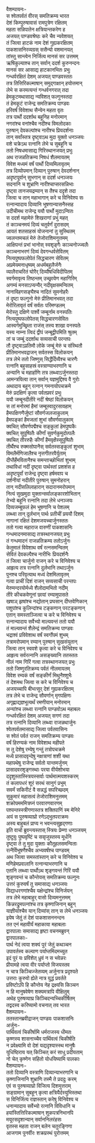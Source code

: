 वैशम्पायनः-  
स श्वेतपर्वतं वीरस् समतिक्रम्य भारत   
देशं किम्पुरुषावासं रामपुत्रेण रक्षितम्  
महता सन्निपातेन क्षत्रियान्तकरेण ह  
अजयत् पाण्डवश्रेष्ठः करे चैव न्यवेशयत्  
तं जित्वा हाटकं नाम देशं गुह्यकरक्षितम्  
पाकशासनिरव्यग्रस् ससैन्यो वशमानयत्  
तांस्तु सान्त्वेन निर्जित्य मानसं सर उत्तमम्  
ऋषिकुल्याश्च तान् सर्वान् ददर्श कुरुनन्दनः  
मानसं सर आसाद्य हाटकानभितः प्रभुः  
गन्धर्वरक्षितं देशम् अजयत् पाण्डवस्ततः  
तत्र तित्तिरिकल्माषान् समुद्गाक्षान् हयोत्तमान्  
लेभे स करमत्यन्तं गन्धर्वनगरात् तदा  
हेमकूटमथासाद्य न्यविशत् फल्गुनस्तदा  
तं हेमकूटं राजेन्द्र समतिक्रम्य पाण्डवः  
हरिवर्षं विवेशाथ सैन्येन महता वृतः  
तत्र पार्थो ददर्शाथ बहूनिह मनोरमान्  
नगरांश्च वनांश्चैव नदीश्च विमलोदकाः  
पुरुषान् देवकल्पांश्च नारीश्च प्रियदर्शनाः  
तान् सर्वांस्तत्र दृष्ट्वाऽथ मुदा युक्तो धनञ्जयः  
वशे चक्रेऽथ रत्नानि लेभे च सुबहूनि च  
ततो निषधमासाद्य गिरिस्थानजयत् प्रभुः  
अथ राजन्नतिक्रम्य निषधं शैलमायतम्  
विवेश मध्यमं वर्षं पार्थो दिव्यमिलावृतम्  
तत्र दिव्योपमान् दिव्यान् पुरुषान् देवदर्शनान्  
अदृष्टपूर्वान् सुभगान् स ददर्श धनञ्जयः  
सदनानि च शुभ्राणि नारीश्चाप्सरसन्निभाः  
दृष्ट्वा तानजयद्रम्यान् स तैश्च ददृशे तदा  
जित्वा च तान् महाभागान् करे च विनिवेश्य सः  
रत्नान्यादाय दिव्यानि भूषणान्यासनैस्सह  
उदीचीमथ राजेन्द्र ययौ पार्थो मुदाऽन्वितः  
स ददर्श महामेरुं शिखराणां प्रभुं महत्  
तं काञ्चनमयं दिव्यं चतुर्वर्णं दुरासदम्  
आयतं शतसाहस्रं योजनानां तु सुस्थितम्  
ज्वलन्तमचलं मेरुं तेजोराशिमनुत्तमम्  
आक्षिपन्तं प्रभां भानोस् स्वशृङ्गैः काञ्चनोज्ज्वलैः  
काञ्चनाभरणं दिव्यं देवगन्धर्वसेवितम्  
नित्यपुष्पफलोपेतं सिद्धचारण सेवितम्  
अप्रमेयमनाधृष्यम् अधर्मबहुलैर्जनैः  
व्यालैराचरितं घोरैर् दिव्यौषधिविदीपितम्  
स्वर्गमावृत्य तिष्ठन्तम् उच्छ्रायेण महागिरिम्  
अगम्यं मनसाऽप्यन्यैर् नदीवृक्षसमन्वितम्  
नानाविहगसङ्घैश्च नादितं सुमनोहरैः  
तं दृष्टा फल्गुनो मेरुं प्रीतिमानभवत् तदा  
मेरोरिलावृतं वर्षं सर्वतः परिमण्डलम्  
मेरोस्तु दक्षिणे पार्श्वे जम्बूर्नाम वनस्पतिः  
नित्यपुष्पफलोपेतस् सिद्धचारणसेवितः  
आस्वर्गमुच्छ्रिता राजंस् तस्य शाखा वनस्पतेः  
यस्य नाम्ना त्विदं द्वीपं जन्बूद्वीपमिति श्रुतम्  
तां च जम्बूं ददर्शाथ सव्यसाची परन्तपः  
तौ दृष्ट्वाऽप्रतिमौ लोके जम्बूं मेरुं च संस्थितौ  
प्रीतिमानभवद्राजन् सर्वतस्स विलोकयन्  
तत्र लेभे ततो जिष्णुस् सिद्धैर्दिव्यैश्च चारणैः  
रत्नानि बहुसाहस्रं वस्त्राण्याभरणानि च  
अन्यानि च महार्हाणि तत्र लब्ध्वाऽर्जुनस्तदा  
आमन्त्रयित्वा तान् सर्वान् यज्ञमुद्दिश्य वै गुरोः  
अथादाय बहून् रत्नान् गमनायोपचक्रमे  
मेरुं प्रदक्षिणं कृत्वा पर्वतप्रवरं प्रभुः  
ययौ जम्बूनदीतीरे नदीं श्रेष्ठां विलोकयन्  
स तां मनोरमां हैमां जम्बूस्वादुरसावहाम्  
हैमपक्षिगणैर्जुष्टां सौवर्णजलजाकुलाम्  
हैमपङ्कां हैमजलां शुभां सौवर्णवालुकाम्  
क्वचित् सौवर्णपद्मैश्च सङ्कुलां हेमपुष्पकैः  
क्वचित् सुपुष्पितैः कीर्णां सुवर्णकुमुदोत्पलैः  
क्वचित् तीररुहैः कीर्णां हैमवृक्षैस्सुपुष्पितैः  
तीर्थैश्च रुक्मसोपानैस् सर्वतस्सङ्कुलां शुभाम्  
विमलैर्मणिजालैश्च नृत्तगीतरवैर्युताम्  
दीप्तैर्हेमवितानैश्च समन्ताच्छोभितां शुभाम्  
तथाविधां नदीं दृष्ट्वा पार्थस्तां प्रशशंस ह  
अदृष्टपूर्वां राजेन्द्र दृष्ट्वा हर्षमवाप च  
दर्शनीयां नदीतीरे पुरुषान् सुमनोहरान्  
तान् नदीसलिलाहारान् सदारानमरोपमान्  
नित्यं सुखमुदा युक्तान्सर्वालङ्कारशोभितान्  
तेभ्यो बहूनि रत्नानि तदा लेभे धनञ्जयः  
दिव्यजम्बूफलं हेम भूषणानि च पेशलम्  
लब्ध्वा तान् दुर्लभान् पार्थः प्रतीचीं प्रययौ दिशम्  
नागानां रक्षितं देशमजयच्चार्जुनस्ततः  
ततो गत्वा महाराज वारुणीं पाकशासनिः  
गन्धमादनमासाद्य तत्रस्थानजयत् प्रभुः  
तं गन्धमादनं राजन्नतिक्रम्य ततोऽर्जुनः  
केतुमालं विवेशाथ वर्षं रत्नसमन्वितम्  
सेवितं देवकल्पैश्च नारीभिः प्रियदर्शनैः  
तं जित्वा चार्जुनो राजन् करे च विनिवेश्य च  
आहृत्य तत्र रत्नानि दुर्लभानि तथाऽर्जुनः  
पुनश्च परिवृत्याथ मध्यं देशमिलावृतम्  
गत्वा प्राचीं दिशं राजन् सव्यसाची परन्तपः  
मेरुमन्दरयोर्मध्ये शैलोदामभितो नदीम्  
तीरे कीचकवेणूनां छायां रम्यामुपासते  
खषाञ् झषांश्च नद्योतान् प्रघसान् दीप्तवेणिकान्  
पशुपांश्च कुलिन्दांश्च टङ्कणान् परटङ्कणान्  
एतान् समस्ताञ्जित्वा च करे च विनिवेश्य च  
रत्नान्यादाय सर्वेभ्यो माल्यवन्तं ततो ययौ  
तं माल्यवन्तं शैलेन्द्रं समतिक्रम्य पाण्डवः  
भद्राश्वं प्रविवेशाथ वर्षं स्वर्गोपमं शुभम्  
तत्रामरोपमान् रम्यान् पुरुषान् सुखसंयुतान्  
जित्वा तान् स्ववशे कृत्वा करे च विनिवेश्य च  
आहृत्य सर्वरत्नानि असङ्ख्यानि ततस्ततः  
नीलं नाम गिरिं गत्वा तत्रस्थानजयत् प्रभुः  
ततो जिष्णुरतिक्रम्य पर्वतं नीलमायतम्  
विवेश रम्यकं वर्षं सङ्कीर्णं मिथुनैश्शुभैः  
तं देशमथ जित्वा स करे च विनिवेश्य च  
अजयच्चापि बीभत्सुर् देशं गुह्यकरक्षितम्  
तत्र लेभे च राजेन्द्र सौवर्णान् मृगपक्षिणः  
अगृह्णाद्यज्ञभूत्यर्थं रमणीयान् मनोरमान्  
अन्यांश्च लब्ध्वा रत्नानि पाण्डवोऽथ महाबलः  
गन्धर्वरक्षितं देशम् अजयत् सगणं तदा  
तत्र रत्नानि दिव्यानि लब्ध्वा राजन्नथार्जुनः  
श्वेतपर्वतमासाद्य जित्वा पर्वतवासिनः  
स श्वेतं पर्वतं राजन् समतिक्रम्य पाण्डवः  
वर्षं हिरण्यकं नाम विवेशाथ महीपते  
स तु देशेषु रम्येषु गन्तुं तत्रोपचक्रमे  
मध्ये प्रासादवृन्देषु नक्षत्राणां शशी यथा  
महापथेषु राजेन्द्र सर्वतो यान्तमर्जुनम्  
प्रासादवरशृङ्गस्थाः परया वीर्यशोभया  
ददृशुस्तास्स्त्रियस्सर्वाः पार्थमात्मयशस्करम्  
तं कलापधरं शूरं सरथं सानुगं प्रभुम्  
सवर्मं सकिरीटं वै सन्नद्धं सपरिच्छदम्  
सुकुमारं महासत्वं तेजोराशिमनुत्तमम्  
शक्रोपमममित्रघ्नं परवारणवारणम्  
पश्यन्तस्स्त्रीगणास्तत्र शक्तिपाणिं स्म मेनिरे  
अयं स पुरुषव्याघ्रो रणेऽद्भुतपराक्रमः  
अस्य बाहुबलं प्राप्य न भवन्त्यसुहृद्गणाः  
इति वाचो ब्रुवन्त्यस्तास् स्त्रियः प्रेम्णा धनञ्जयम्  
तुष्टुवुः पुष्पवृष्टिं च ससृजुस्तस्य मूर्धनि  
दृष्ट्वा ते तु मुदा युक्ताः कौतूहलसमन्विताः  
रत्नैर्विभूषणैश्चैव अभ्यवर्षंश्च पाण्डवम्  
अथ जित्वा समस्तांस्तान् करे च विनिवेश्य च  
मणिहेमप्रवालानि रत्नान्याभरणानि च  
एतानि लब्ध्वा पार्थोऽथ शृङ्गवन्तं गिरिं ययौ  
शृङ्गवन्तं च कौन्तेयस् समतिक्रम्य फल्गुनः  
उत्तरं कुरुवर्षं तु समासाद्य धनञ्जयः  
विद्याधरगणांश्चैव यक्षेन्द्रांश्च विनिर्जयन्  
तत्र लेभे महाबाहुर् वासो दिव्यमनुत्तमम्  
किन्नरद्रुमपत्नांश्च तत्र कृष्णाजिनान् बहून्  
याज्ञीयांश्चैव यान् दिव्यांस् तान् स लेभे धनञ्जयः  
इयेष जेतुं तं देशं पाकशासननन्दनः  
तत एनं महावीर्यं महाकाया महाबलाः  
द्वारपालाः समासाद्य हृष्टा वचनमब्रुवन्  
द्वारपालकाः-  
पार्थ नेदं त्वया शक्यं पुरं जेतुं कथञ्चन  
उपावर्तस्व कल्याण पर्याप्तमिदमच्युत  
इदं पुरं यः प्रविशेत् ध्रुवं न स भवेन्नरः  
प्रीयामहे त्वया वीर पर्याप्तो विजयस्तव  
न चात्र किञ्चिज्जेतव्यम् अर्जुनात्र प्रदृश्यते  
उत्तराः कुरुवो ह्येते नात्र युद्धं प्रवर्तते  
प्रविष्टोऽपि हि कौन्तेय नेह द्रक्ष्यसि किञ्चन  
न हि मानुषवेषेण शक्यमत्रापि वीक्षितुम्  
अथेह पुरुषव्याघ्र किञ्चिदन्यच्चिकीर्षितम्  
तद्वदस्व करिष्यामो वचनात् तव भारत  
वैशम्पायनः-  
ततस्तानब्रवीद्राजन् पाण्डवः पाकशासनिः  
अर्जुनः-  
पार्थिवत्वं चिकीर्षामि धर्मराजस्य धीमतः  
कृष्णस्य शासनाच्चैव पार्थिवत्वं चिकीर्षति  
न प्रवेक्ष्यामि वो देशं यद्यदृश्यास्स्थ मानुषैः  
युधिष्ठिराय यत् किञ्चित् करं साधु प्रदीयताम्  
नो चेत् कृष्णेन सहितो योधयिष्यामि पालकाः  
वैशम्पायनः-  
ततो दिव्यानि वस्त्राणि दिव्यान्याभरणानि च  
कृष्णाजिनानि शुभ्राणि तस्मै ते प्रददुः करम्  
एवं स पुरुषव्याघ्रो विजित्य दिशमुत्तराम्  
सङ्ग्रामान् सुबहून् कृत्वा क्षत्रियैर्दस्युभिस्तथा  
स विनिर्जित्य राज्ञस्तान् करेषु विनिवेश्य च  
धनान्यादाय सर्वेभ्यो रत्नानि विविधानि च  
हयांस्तित्तिरिकल्माषान् शुकपत्रनिभानपि  
मयूरसदृशान्यान् सर्वाननिलरंहसः  
वृतस्स महता राजन् बलेन चतुरङ्गिणा  
आजगाम पुनर्वीरः शक्रप्रस्थं पुरोत्तमम्  
